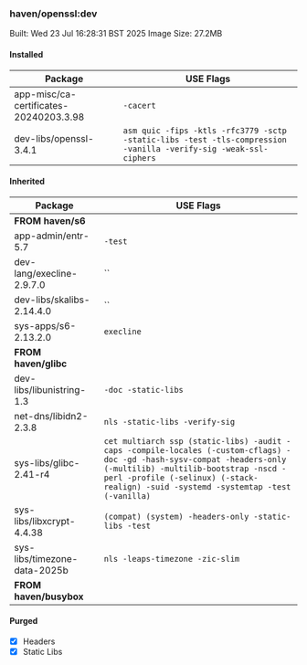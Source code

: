 ### haven/openssl:dev

Built: Wed 23 Jul 16:28:31 BST 2025
Image Size: 27.2MB

#### Installed
Package | USE Flags
--------|----------
app-misc/ca-certificates-20240203.3.98 | `-cacert`
dev-libs/openssl-3.4.1 | `asm quic -fips -ktls -rfc3779 -sctp -static-libs -test -tls-compression -vanilla -verify-sig -weak-ssl-ciphers`
#### Inherited
Package | USE Flags
--------|----------
**FROM haven/s6** |
app-admin/entr-5.7 | `-test`
dev-lang/execline-2.9.7.0 | ``
dev-libs/skalibs-2.14.4.0 | ``
sys-apps/s6-2.13.2.0 | `execline`
**FROM haven/glibc** |
dev-libs/libunistring-1.3 | `-doc -static-libs`
net-dns/libidn2-2.3.8 | `nls -static-libs -verify-sig`
sys-libs/glibc-2.41-r4 | `cet multiarch ssp (static-libs) -audit -caps -compile-locales (-custom-cflags) -doc -gd -hash-sysv-compat -headers-only (-multilib) -multilib-bootstrap -nscd -perl -profile (-selinux) (-stack-realign) -suid -systemd -systemtap -test (-vanilla)`
sys-libs/libxcrypt-4.4.38 | `(compat) (system) -headers-only -static-libs -test`
sys-libs/timezone-data-2025b | `nls -leaps-timezone -zic-slim`
**FROM haven/busybox** |
#### Purged
- [x] Headers
- [x] Static Libs
